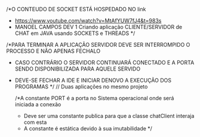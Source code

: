/*O CONTEUDO DE SOCKET ESTÁ HOSPEDADO NO link
 * https://www.youtube.com/watch?v=MtAfYUW7fJ4&t=983s
 * MANOEL CAMPOS DEV 1 Criando aplicação CLIENTE/SERVIDOR de CHAT em JAVA usando SOCKETS e THREADS
 */


/*PARA TERMINAR A APLICAÇÃO SERVIDOR DEVE SER INTERROMPIDO O PROCESSO E NÃO APENAS FECHALO 
 * CASO CONTRÁRIO O SERVIDOR CONTINUARÁ CONECTADO E A PORTA SENDO DISPONIBILIZADA PARA AQUELE SERVIDO
 * DEVE-SE FECHAR A IDE E INICIAR DENOVO A EXECUÇÃO DOS PROGRAMAS 
 */
// Duas aplicações no mesmo projeto


    /*A constante PORT é a porta no Sistema operacional onde será iniciada a conexão 
     * Deve ser uma constante publica para que a classe chatClient interaja com esta
     * A constante é estática devido à sua imutabilidade
    */